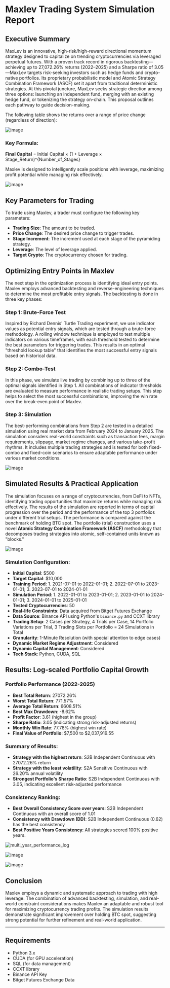 # Maxlev Trading System Simulation Report

## Executive Summary
MaxLev is an innovative, high-risk/high-reward directional momentum strategy designed to capitalize on trending cryptocurrencies via leveraged perpetual futures. With a proven track record in rigorous backtesting—achieving up to 27,072.26% returns (2022–2025) and a Sharpe ratio of 3.05—MaxLev targets risk-seeking investors such as hedge funds and crypto-native portfolios. Its proprietary probabilistic model and Atomic Strategy Combination Framework (ASCF) set it apart from traditional deterministic strategies. At this pivotal juncture, MaxLev seeks strategic direction among three options: launching an independent fund, merging with an existing hedge fund, or tokenizing the strategy on-chain. This proposal outlines each pathway to guide decision-making.

The following table shows the returns over a range of price change (regardless of direction): 

![image](https://github.com/user-attachments/assets/0bd273da-3b29-414a-a177-8d1f3797080e)

### Key Formula:
**Final Capital** = Initial Capital × (1 + Leverage × Stage_Return)^{Number_of_Stages}

Maxlev is designed to intelligently scale positions with leverage, maximizing profit potential while managing risk effectively.

![image](https://github.com/user-attachments/assets/ad8168fa-0ae6-47bc-aec3-19e4d18afd3f)

## Key Parameters for Trading
To trade using Maxlev, a trader must configure the following key parameters:
- **Trading Size**: The amount to be traded.
- **Price Change**: The desired price change to trigger trades.
- **Stage Increment**: The increment used at each stage of the pyramiding strategy.
- **Leverage**: The level of leverage applied.
- **Target Crypto**: The cryptocurrency chosen for trading.

## Optimizing Entry Points in Maxlev

The next step in the optimization process is identifying ideal entry points. Maxlev employs advanced backtesting and reverse-engineering techniques to determine the most profitable entry signals. The backtesting is done in three key phases:

### Step 1: Brute-Force Test
Inspired by Richard Dennis' Turtle Trading experiment, we use indicator values as potential entry signals, which are tested through a brute-force methodology. A rolling window technique is employed to test multiple indicators on various timeframes, with each threshold tested to determine the best parameters for triggering trades. This results in an optimal "threshold lookup table" that identifies the most successful entry signals based on historical data.

### Step 2: Combo-Test
In this phase, we simulate live trading by combining up to three of the optimal signals identified in Step 1. All combinations of indicator thresholds are evaluated to measure performance in realistic trading setups. This step helps to select the most successful combinations, improving the win rate over the break-even point of Maxlev.

### Step 3: Simulation
The best-performing combinations from Step 2 are tested in a detailed simulation using real market data from February 2024 to January 2025. The simulation considers real-world constraints such as transaction fees, margin requirements, slippage, market regime changes, and various take-profit rhythms. It includes multiple trading strategies and is tested for both fixed-combo and fixed-coin scenarios to ensure adaptable performance under various market conditions.

![image](https://github.com/user-attachments/assets/b2d58ff3-0aff-4e52-9470-a14e1b7397cf)

## Simulated Results & Practical Application

The simulation focuses on a range of cryptocurrencies, from DeFi to NFTs, identifying trading opportunities that maximize returns while managing risk effectively. The results of the simulation are reported in terms of capital progression over the period and the performance of the top 3 portfolios under different trial setups. The performance is compared against the benchmark of holding BTC spot. The portfolio (trial) construction uses a novel **Atomic Strategy Combination Framework (ASCF)** methodology that decomposes trading strategies into atomic, self-contained units known as "blocks." 

![image](https://github.com/user-attachments/assets/7752bd8a-de09-4dae-91de-3bc1f5b71cf9)

### Simulation Configuration:
- **Initial Capital**: $500
- **Target Capital**: $10,000
- **Training Period**: 1. 2021-07-01 to 2022-01-01; 2. 2022-07-01 to 2023-01-01; 3. 2023-07-01 to 2024-01-01
- **Simulation Period**: 1. 2022-01-01 to 2023-01-01; 2. 2023-01-01 to 2024-01-01; 3. 2024-01-01 to 2025-01-01
- **Tested Cryptocurrencies**: 50
- **Real-life Constraints**: Data acquired from Bitget Futures Exchange
- **Data Source**: Binance API using Python's `binance.py` and CCXT library
- **Trading Setup**: 2 Cases per Strategy, 4 Trials per Case, 14 Portfolio Variations per Trial, 3 Trading Slots per Portfolio = 24 Simulations in Total
- **Granularity**: 1-Minute Resolution (with special attention to edge cases)
- **Dynamic Market Regime Adjustment**: Considered
- **Dynamic Capital Management**: Considered
- **Tech Stack**: Python, CUDA, SQL

## Results: Log-scaled Portfolio Capital Growth

### Portfolio Performance (2022-2025)
- **Best Total Return**: 27072.26%
- **Worst Total Return**: 771.57%
- **Average Total Return**: 6608.51%
- **Best Max Drawdown**: -8.62%
- **Profit Factor**: 3.61 (highest in the group)
- **Sharpe Ratio**: 3.05 (indicating strong risk-adjusted returns)
- **Monthly Win Rate**: 77.78% (highest win rate)
- **Final Value of Portfolio**: $7,500 to $2,037,919.55

### Summary of Results:
- **Strategy with the highest return**: S2B Independent Continuous with 27072.26% return
- **Strategy with the least volatility**: S2A Sensitive Continuous with 26.20% annual volatility
- **Strongest Portfolio's Sharpe Ratio**: S2B Independent Continuous with 3.05, indicating excellent risk-adjusted performance

### Consistency Ranking:
- **Best Overall Consistency Score over years**: S2B Independent Continuous with an overall score of 1.01
- **Consistency with Drawdown (DD)**: S2B Independent Continuous (0.62) has the best consistency
- **Best Positive Years Consistency**: All strategies scored 100% positive years.

![multi_year_performance_log](https://github.com/user-attachments/assets/7c711242-3b8b-4281-8413-7d6b2037765e)

![image](https://github.com/user-attachments/assets/e2d205e1-fe50-40c9-916a-4ad4febdafd4)

![image](https://github.com/user-attachments/assets/2d94906f-2d36-4070-bfbb-f5fb750948a4)


## Conclusion

Maxlev employs a dynamic and systematic approach to trading with high leverage. The combination of advanced backtesting, simulation, and real-world constraint considerations makes Maxlev an adaptable and robust tool for maximizing cryptocurrency trading profits. The simulation results demonstrate significant improvement over holding BTC spot, suggesting strong potential for further refinement and real-world application.

---

## Requirements

- Python 3.x
- CUDA (for GPU acceleration)
- SQL (for data management)
- CCXT library
- Binance API Key
- Bitget Futures Exchange Data
